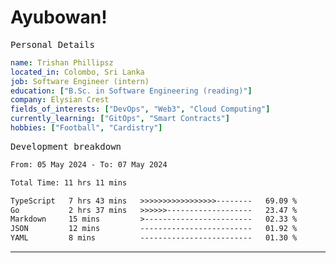 # Ayubowan!

<samp>Personal Details</samp>

```yaml
name: Trishan Phillipsz
located_in: Colombo, Sri Lanka
job: Software Engineer (intern)
education: ["B.Sc. in Software Engineering (reading)"]
company: Elysian Crest
fields_of_interests: ["DevOps", "Web3", "Cloud Computing"]
currently_learning: ["GitOps", "Smart Contracts"]
hobbies: ["Football", "Cardistry"]
```

<samp>Development breakdown</samp>

<!--START_SECTION:waka-->

```txt
From: 05 May 2024 - To: 07 May 2024

Total Time: 11 hrs 11 mins

TypeScript   7 hrs 43 mins   >>>>>>>>>>>>>>>>>--------   69.09 %
Go           2 hrs 37 mins   >>>>>>-------------------   23.47 %
Markdown     15 mins         >------------------------   02.33 %
JSON         12 mins         -------------------------   01.92 %
YAML         8 mins          -------------------------   01.30 %
```

<!--END_SECTION:waka-->

---
